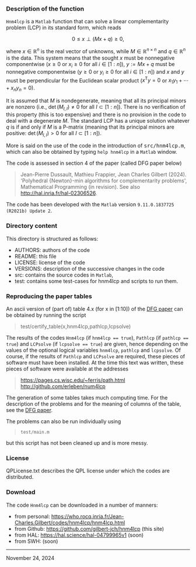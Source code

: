 ### Description of the function

`Hnm4lcp` is a `Matlab` function that can solve a linear complementarity
problem (LCP) in its standard form, which reads

$$
0 \leq x \perp (Mx+q) \geq 0,
$$

where $x \in \mathbb{R}^n$ is the real vector of unknowns, while $M \in
\mathbb{R}^{n\times n}$ and $q \in \mathbb{R}^n$ is the data. This
system means that the sought $x$ must be nonnegative componentwise ($x
\geq 0$ or $x_i\geq0$ for all $i\in[1:n]$), $y := Mx+q$ must be
nonnegative componentwise ($y \geq 0$ or $y_i\geq0$ for all $i\in[1:n]$)
and $x$ and $y$ must be perpendicular for the Euclidean scalar product
($x^\mathsf{T}y = 0$ or $x_1y_1+\cdots+x_ny_n=0$).

It is assumed that $M$ is nondegenerate, meaning that all its principal
minors are nonzero (i.e., $\det(M_{I,I}) \ne 0$ for all $I\subset
[1:n]$). There is no verification of this property (this is too
expensive) and there is no provision in the code to deal with a
degenerate $M$. The standard LCP has a unique solution whatever $q$ is
if and only if $M$ is a P-matrix (meaning that its principal minors are
positive: $\det(M_{I,I}) > 0$ for all $I\subset [1:n]$).

More is said on the use of the code in the introduction of
<tt>src/hnm4lcp.m</tt>, which can also be obtained by typing `help
hnm4lcp` in a `Matlab` window.

The code is assessed in section 4 of the paper (called DFG paper below)

>  Jean-Pierre Dussault, Mathieu Frappier, Jean Charles Gilbert (2024).
   'Polyhedral {Newton}-min algorithms for complementarity problems',
   Mathematical Programming (in revision). See also <a
   href="http://hal.inria.fr/hal-02306526"
   target="_blank">http://hal.inria.fr/hal-02306526</a>.

The code has been developed with the `Matlab` version `9.11.0.1837725
(R2021b) Update 2`.


### Directory content

This directory is structured as follows:
- AUTHORS: authors of the code
- README: this file
- LICENSE: license of the code
- VERSIONS: description of the successive changes in the code
- src: contains the source codes in `Matlab`,
- test: contains some test-cases for hnm4lcp and scripts to run them.


### Reproducing the paper tables

An ascii version of (part of) table 4.x (for x in [1:10]) of the <a
href="http://hal.inria.fr/hal-02306526" target="_blank">DFG paper</a>
can be obtained by running the script

>  test/certify_table(x,hnm4lcp,pathlcp,lcpsolve)

The results of the codes `Hnm4lcp` (if `hnm4lcp == true`), `Pathlcp` (if
`pathlcp == true`) and `LCPsolve` (if `lcpsolve == true`) are given,
hence depending on the values of the optional logical variables
`hnm4lcp`, `pathlcp` and `lcpsolve`. Of course, if the results of
`Pathlcp` and `LCPsolve` are required, these pieces of software must
have been installed. At the time this text was written, these pieces of
software were available at the addresses

>  https://pages.cs.wisc.edu/~ferris/path.html<br>
>  http://github.com/erleben/num4lcp

The generation of some tables takes much computing time. For the
description of the problems and for the meaning of columns of the table,
see the <a href="http://hal.inria.fr/hal-02306526" target="_blank">DFG
paper</a>.

The problems can also be run individually using

>  `test/main.m`

but this script has not been cleaned up and is more messy.


### License

QPLicense.txt describes the QPL license under which the codes are
distributed.


### Download

The code `Hnm4lcp` can be downloaded in a number of manners:
- from personal: https://who.rocq.inria.fr/Jean-Charles.Gilbert/codes/hnm4lcp/hnm4lcp.html
- from Github:   https://github.com/gilbert-jch/hnm4lcp (this site)
- from HAL:      https://hal.science/hal-04799965v1 (soon)
- from SWH:      (soon)

------------------------------------------------------------------------

November 24, 2024
